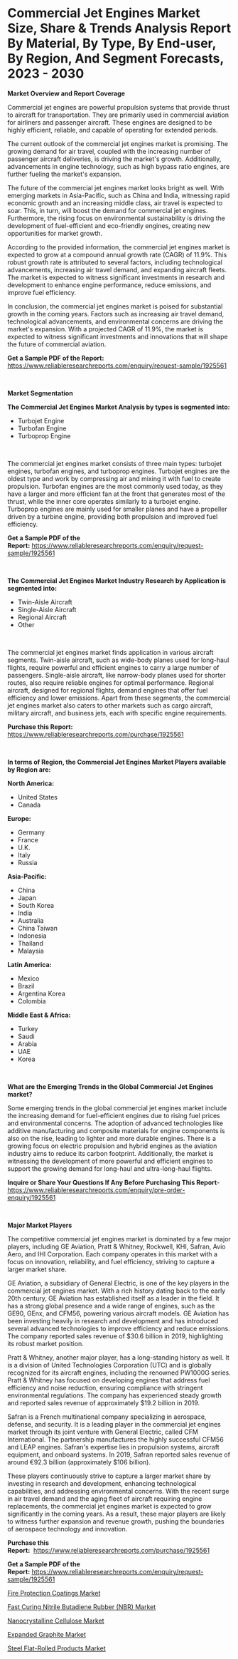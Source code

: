 <p><h1>Commercial Jet Engines Market Size, Share & Trends Analysis Report By Material, By Type, By End-user, By Region, And Segment Forecasts, 2023 - 2030</h1></p><p><strong>Market Overview and Report Coverage</strong></p>
<p><p>Commercial jet engines are powerful propulsion systems that provide thrust to aircraft for transportation. They are primarily used in commercial aviation for airliners and passenger aircraft. These engines are designed to be highly efficient, reliable, and capable of operating for extended periods.</p><p>The current outlook of the commercial jet engines market is promising. The growing demand for air travel, coupled with the increasing number of passenger aircraft deliveries, is driving the market's growth. Additionally, advancements in engine technology, such as high bypass ratio engines, are further fueling the market's expansion.</p><p>The future of the commercial jet engines market looks bright as well. With emerging markets in Asia-Pacific, such as China and India, witnessing rapid economic growth and an increasing middle class, air travel is expected to soar. This, in turn, will boost the demand for commercial jet engines. Furthermore, the rising focus on environmental sustainability is driving the development of fuel-efficient and eco-friendly engines, creating new opportunities for market growth.</p><p>According to the provided information, the commercial jet engines market is expected to grow at a compound annual growth rate (CAGR) of 11.9%. This robust growth rate is attributed to several factors, including technological advancements, increasing air travel demand, and expanding aircraft fleets. The market is expected to witness significant investments in research and development to enhance engine performance, reduce emissions, and improve fuel efficiency.</p><p>In conclusion, the commercial jet engines market is poised for substantial growth in the coming years. Factors such as increasing air travel demand, technological advancements, and environmental concerns are driving the market's expansion. With a projected CAGR of 11.9%, the market is expected to witness significant investments and innovations that will shape the future of commercial aviation.</p></p>
<p><strong>Get a Sample PDF of the Report:</strong> <a href="https://www.reliableresearchreports.com/enquiry/request-sample/1925561">https://www.reliableresearchreports.com/enquiry/request-sample/1925561</a></p>
<p>&nbsp;</p>
<p><strong>Market Segmentation</strong></p>
<p><strong>The Commercial Jet Engines Market Analysis by types is segmented into:</strong></p>
<p><ul><li>Turbojet Engine</li><li>Turbofan Engine</li><li>Turboprop Engine</li></ul></p>
<p>&nbsp;</p>
<p><p>The commercial jet engines market consists of three main types: turbojet engines, turbofan engines, and turboprop engines. Turbojet engines are the oldest type and work by compressing air and mixing it with fuel to create propulsion. Turbofan engines are the most commonly used today, as they have a larger and more efficient fan at the front that generates most of the thrust, while the inner core operates similarly to a turbojet engine. Turboprop engines are mainly used for smaller planes and have a propeller driven by a turbine engine, providing both propulsion and improved fuel efficiency.</p></p>
<p><strong>Get a Sample PDF of the Report:</strong>&nbsp;<a href="https://www.reliableresearchreports.com/enquiry/request-sample/1925561">https://www.reliableresearchreports.com/enquiry/request-sample/1925561</a></p>
<p>&nbsp;</p>
<p><strong>The Commercial Jet Engines Market Industry Research by Application is segmented into:</strong></p>
<p><ul><li>Twin-Aisle Aircraft</li><li>Single-Aisle Aircraft</li><li>Regional Aircraft</li><li>Other</li></ul></p>
<p>&nbsp;</p>
<p><p>The commercial jet engines market finds application in various aircraft segments. Twin-aisle aircraft, such as wide-body planes used for long-haul flights, require powerful and efficient engines to carry a large number of passengers. Single-aisle aircraft, like narrow-body planes used for shorter routes, also require reliable engines for optimal performance. Regional aircraft, designed for regional flights, demand engines that offer fuel efficiency and lower emissions. Apart from these segments, the commercial jet engines market also caters to other markets such as cargo aircraft, military aircraft, and business jets, each with specific engine requirements.</p></p>
<p><strong>Purchase this Report:</strong>&nbsp; <a href="https://www.reliableresearchreports.com/purchase/1925561">https://www.reliableresearchreports.com/purchase/1925561</a></p>
<p>&nbsp;</p>
<p><strong>In terms of Region, the Commercial Jet Engines Market Players available by Region are:</strong></p>
<p>
    <p> <strong> North America: </strong>
        <ul>
            <li>United States</li>
            <li>Canada</li>
        </ul>
        </p> 
    <p> <strong> Europe: </strong>
        <ul>
            <li>Germany</li>
            <li>France</li>
            <li>U.K.</li>
            <li>Italy</li>
            <li>Russia</li>
        </ul>
        </p> 
    <p> <strong> Asia-Pacific: </strong>
        <ul>
            <li>China</li>
            <li>Japan</li>
            <li>South Korea</li>
            <li>India</li>
            <li>Australia</li>
            <li>China Taiwan</li>
            <li>Indonesia</li>
            <li>Thailand</li>
            <li>Malaysia</li>
        </ul>
        </p> 
    <p> <strong> Latin America: </strong>
        <ul>
            <li>Mexico</li>
            <li>Brazil</li>
            <li>Argentina Korea</li>
            <li>Colombia</li>
        </ul>
        </p> 
    <p> <strong> Middle East & Africa: </strong>
        <ul>
            <li>Turkey</li>
            <li>Saudi</li>
            <li>Arabia</li>
            <li>UAE</li>
            <li>Korea</li>
        </ul>
    </p>
    </p>
<p>&nbsp;</p>
<p><strong>What are the Emerging Trends in the Global Commercial Jet Engines market?</strong></p>
<p><p>Some emerging trends in the global commercial jet engines market include the increasing demand for fuel-efficient engines due to rising fuel prices and environmental concerns. The adoption of advanced technologies like additive manufacturing and composite materials for engine components is also on the rise, leading to lighter and more durable engines. There is a growing focus on electric propulsion and hybrid engines as the aviation industry aims to reduce its carbon footprint. Additionally, the market is witnessing the development of more powerful and efficient engines to support the growing demand for long-haul and ultra-long-haul flights.</p></p>
<p><strong>Inquire or Share Your Questions If Any Before Purchasing This Report</strong>- <a href="https://www.reliableresearchreports.com/enquiry/pre-order-enquiry/1925561">https://www.reliableresearchreports.com/enquiry/pre-order-enquiry/1925561</a></p>
<p>&nbsp;</p>
<p><strong>Major Market Players</strong></p>
<p><p>The competitive commercial jet engines market is dominated by a few major players, including GE Aviation, Pratt & Whitney, Rockwell, KHI, Safran, Avio Aero, and IHI Corporation. Each company operates in this market with a focus on innovation, reliability, and fuel efficiency, striving to capture a larger market share.</p><p>GE Aviation, a subsidiary of General Electric, is one of the key players in the commercial jet engines market. With a rich history dating back to the early 20th century, GE Aviation has established itself as a leader in the field. It has a strong global presence and a wide range of engines, such as the GE90, GEnx, and CFM56, powering various aircraft models. GE Aviation has been investing heavily in research and development and has introduced several advanced technologies to improve efficiency and reduce emissions. The company reported sales revenue of $30.6 billion in 2019, highlighting its robust market position.</p><p>Pratt & Whitney, another major player, has a long-standing history as well. It is a division of United Technologies Corporation (UTC) and is globally recognized for its aircraft engines, including the renowned PW1000G series. Pratt & Whitney has focused on developing engines that address fuel efficiency and noise reduction, ensuring compliance with stringent environmental regulations. The company has experienced steady growth and reported sales revenue of approximately $19.2 billion in 2019.</p><p>Safran is a French multinational company specializing in aerospace, defense, and security. It is a leading player in the commercial jet engines market through its joint venture with General Electric, called CFM International. The partnership manufactures the highly successful CFM56 and LEAP engines. Safran's expertise lies in propulsion systems, aircraft equipment, and onboard systems. In 2019, Safran reported sales revenue of around €92.3 billion (approximately $106 billion).</p><p>These players continuously strive to capture a larger market share by investing in research and development, enhancing technological capabilities, and addressing environmental concerns. With the recent surge in air travel demand and the aging fleet of aircraft requiring engine replacements, the commercial jet engines market is expected to grow significantly in the coming years. As a result, these major players are likely to witness further expansion and revenue growth, pushing the boundaries of aerospace technology and innovation.</p></p>
<p><strong>Purchase this Report:</strong>&nbsp;&nbsp;<a href="https://www.reliableresearchreports.com/purchase/1925561">https://www.reliableresearchreports.com/purchase/1925561</a></p>
<p></p>
<p><strong>Get a Sample PDF of the Report:</strong>&nbsp;<a href="https://www.reliableresearchreports.com/enquiry/request-sample/1925561">https://www.reliableresearchreports.com/enquiry/request-sample/1925561</a></p>
<p><p><a href="https://medium.com/@subhamgillrp23/fire-protection-coatings-market-comprehensive-assessment-by-type-application-and-geography-373418f9e7a5">Fire Protection Coatings Market</a></p><p><a href="https://www.linkedin.com/pulse/fast-curing-nitrile-butadiene-rubber-nbr-market-size-growth-p2d2c/">Fast Curing Nitrile Butadiene Rubber (NBR) Market</a></p><p><a href="https://medium.com/@nayanmongiarp23/nanocrystalline-cellulose-market-research-report-its-history-and-forecast-2023-to-2030-e56b171da7bb">Nanocrystalline Cellulose Market</a></p><p><a href="https://medium.com/@ishankishanrp23/expanded-graphite-market-furnishes-information-on-market-share-market-trends-and-market-growth-7ccecf79e210">Expanded Graphite Market</a></p><p><a href="https://www.linkedin.com/pulse/steel-flat-rolled-products-market-research-report-unlocks-osnzc/">Steel Flat-Rolled Products Market</a></p></p>